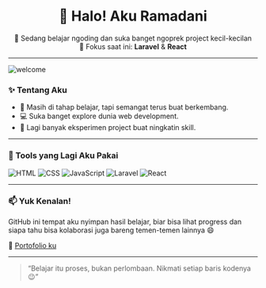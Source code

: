 <h1 align="center">👋 Halo! Aku Ramadani</h1>

<p align="center">
  🚀 Sedang belajar ngoding dan suka banget ngoprek project kecil-kecilan<br>
  🎯 Fokus saat ini: <strong>Laravel</strong> & <strong>React</strong>
</p>

---

![welcome](https://media.giphy.com/media/v1.Y2lkPTc5MGI3NjExaGhvbXlveXppbmx0YTFpaXJwb2Rqc254ZWxydmtpdGg5bnNrenhkOSZlcD12MV9naWZzX3NlYXJjaCZjdD1n/ASd0Ukj0y3qMM/giphy.gif)

### ✨ Tentang Aku

- 📌 Masih di tahap belajar, tapi semangat terus buat berkembang.
- 💻 Suka banget explore dunia web development.
- 🌱 Lagi banyak eksperimen project buat ningkatin skill.

---

### 🧰 Tools yang Lagi Aku Pakai

![HTML](https://img.shields.io/badge/-HTML-E34F26?logo=html5&logoColor=white&style=flat)
![CSS](https://img.shields.io/badge/-CSS-1572B6?logo=css3&logoColor=white&style=flat)
![JavaScript](https://img.shields.io/badge/-JavaScript-F7DF1E?logo=javascript&logoColor=black&style=flat)
![Laravel](https://img.shields.io/badge/-Laravel-FF2D20?logo=laravel&logoColor=white&style=flat)
![React](https://img.shields.io/badge/-React-61DAFB?logo=react&logoColor=black&style=flat)

---

### 📫 Yuk Kenalan!

GitHub ini tempat aku nyimpan hasil belajar, biar bisa lihat progress dan siapa tahu bisa kolaborasi juga bareng temen-temen lainnya 😄

📎 [Portofolio ku](https://ramadani-coding.github.io/portfolio-ahmadramadani/)

---

> “Belajar itu proses, bukan perlombaan. Nikmati setiap baris kodenya 😉”

